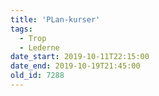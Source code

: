 ```yaml
---
title: 'PLan-kurser'
tags:
  - Trop
  - Lederne
date_start: 2019-10-11T22:15:00
date_end: 2019-10-19T21:45:00
old_id: 7288
---
```

